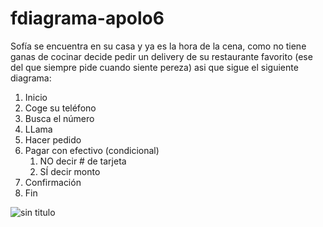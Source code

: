 # fdiagrama-apolo6


Sofía se encuentra en su casa y ya es la hora de la cena, como no tiene ganas de cocinar decide pedir
un delivery de su restaurante favorito (ese del que siempre pide cuando siente pereza) asi que sigue el siguiente diagrama: 

1. Inicio
2. Coge su teléfono
3. Busca el número
4. LLama
5. Hacer pedido
6. Pagar con efectivo (condicional)
   1. NO decir # de tarjeta
   2. SÍ decir monto
9. Confirmación
10. Fin

![sin titulo](http://i67.tinypic.com/14o3yap.jpg)
